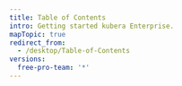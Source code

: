 ```yaml
---
title: Table of Contents
intro: Getting started kubera Enterprise.
mapTopic: true
redirect_from:
  - /desktop/Table-of-Contents
versions:
  free-pro-team: '*'
---
```



